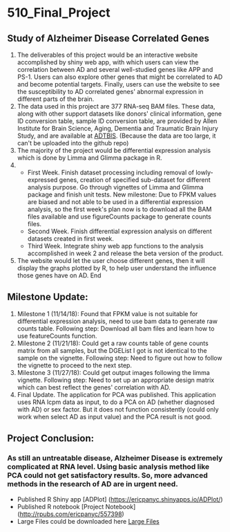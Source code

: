 # 510_Final_Project

## Study of Alzheimer Disease Correlated Genes

1. The deliverables of this project would be an interactive website accomplished by shiny web app, with which users can view the correlation between AD and several well-studied genes like APP and PS-1. Users can also explore other genes that might be correlated to AD and become potential targets. Finally, users can use the website to see the susceptibility to AD correlated genes' abnormal expression in different parts of the brain.
2. The data used in this project are 377 RNA-seq BAM files. These data, along with other support datasets like donors' clinical information, gene ID conversion table, sample ID conversion table, are provided by Allen Institute for Brain Science, Aging, Dementia and Traumatic Brain Injury Study, and are available at [ADTBIS](http://aging.brain-map.org/overview/home). (Because the data are too large, it can't be uploaded into the github repo)
3. The majority of the project would be differential expression analysis which is done by Limma and Glimma package in R.
4.
    - First Week. Finish dataset processing including removal of lowly-expressed genes, creation of specified sub-dataset for different analysis purpose. Go through vignettes of Limma and Glimma package and finish unit tests. New milestone: Due to FPKM values are biased and not able to be used in a differential expression analysis, so the first week's plan now is to download all the BAM files available and use figureCounts package to generate counts files.
    - Second Week. Finish differential expression analysis on different datasets created in first week.
    - Third Week. Integrate shiny web app functions to the analysis accomplished in week 2 and release the beta version of the product.
5. The website would let the user choose different genes, then it will display the graphs plotted by R, to help user understand the influence those genes have on AD.
End


## Milestone Update:

1. Milestone 1 (11/14/18): Found that FPKM value is not suitable for differential expression analysis, need to use bam data to generate raw counts table. Following step: Download all bam files and learn how to use featureCounts function.
2. Milestone 2 (11/21/18): Could get a raw counts table of gene counts matrix from all samples, but the DGEList I got is not identical to the sample on the vignette. Following step: Need to figure out how to follow the vignette to proceed to the next step.
3. Milestone 3 (11/27/18): Could get output images following the limma vignette. Following step: Need to set up an appropriate design matrix which can best reflect the genes' correlation with AD.
4. Final Update. The application for PCA was published. This application uses RNA lcpm data as input, to do a PCA on AD (whether diagnosed with AD) or sex factor. But it does not function consistently (could only work when select AD as input value) and the PCA result is not good.

## Project Conclusion:
###  As still an untreatable disease, Alzheimer Disease is extremely complicated at RNA level. Using basic analysis method like PCA could not get satisfactory results. So, more advanced methods in the research of AD are in urgent need.  

- Published R Shiny app [ADPlot] (https://ericpanyc.shinyapps.io/ADPlot/)
- Published R notebook [Project Notebook] (http://rpubs.com/ericpanyc/557398)
- Large Files could be downloaded here [Large Files](https://drive.google.com/drive/folders/1crh2GuOxyJKxGpncZWn_TXzn9oMQtceJ)
